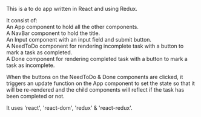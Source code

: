 This is a to do app written in React and using Redux.

It consist of:<br>
  An App component to hold all the other components.<br>
  A NavBar component to hold the title.<br>
  An Input component with an input field and submit button.<br>
  A NeedToDo component for rendering incomplete task with a button
    to mark a task as completed.<br>
  A Done component for rendering completed task with a button to
    mark a task as incomplete.<br>

When the buttons on the NeedToDo & Done components are clicked, it
 triggers an update function on the App component to set the state so
 that it will be re-rendered and the child components will reflect if
 the task has been completed or not.

 It uses 'react', 'react-dom', 'redux' & 'react-redux'.
